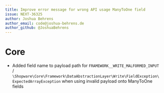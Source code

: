 ```yaml
---
title: Improve error message for wrong API usage ManyToOne field
issue: NEXT-36325
author: Joshua Behrens
author_email: code@joshua-behrens.de
author_github: @JoshuaBehrens
---
```

# Core
* Added field name to payload path for `FRAMEWORK__WRITE_MALFORMED_INPUT` / `\Shopware\Core\Framework\DataAbstractionLayer\Write\FieldException\ExpectedArrayException` when using invalid payload onto ManyToOne fields 
